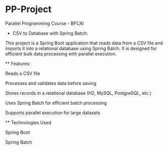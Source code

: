 # PP-Project
Parallel Programming Course - BFCAI
* CSV to Database with Spring Batch:

 This project is a Spring Boot application that reads data from a CSV file and imports it into a relational database using Spring Batch. 
 It is designed for efficient bulk data processing with parallel execution.

** Features:

Reads a CSV file 

Processes and validates data before saving

Stores records in a relational database (H2, MySQL, PostgreSQL, etc.)

Uses Spring Batch for efficient batch processing

Supports parallel execution for large datasets



** Technologies Used

Spring Boot

Spring Batch
